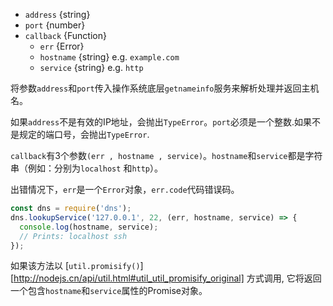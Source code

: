 <!-- YAML
added: v0.11.14
-->
- `address` {string}
- `port` {number}
- `callback` {Function}
  - `err` {Error}
  - `hostname` {string} e.g. `example.com`
  - `service` {string} e.g. `http`

将参数`address`和`port`传入操作系统底层`getnameinfo`服务来解析处理并返回主机名。

如果`address`不是有效的IP地址，会抛出`TypeError`。`port`必须是一个整数.如果不是规定的端口号，会抛出`TypeError`.

`callback`有3个参数`(err , hostname , service)`。`hostname`和`service`都是字符串（例如：分别为`localhost` 和`http`）。

出错情况下，`err`是一个`Error`对象，`err.code`代码错误码。

```js
const dns = require('dns');
dns.lookupService('127.0.0.1', 22, (err, hostname, service) => {
  console.log(hostname, service);
  // Prints: localhost ssh
});
```

如果该方法以 [`util.promisify()`][http://nodejs.cn/api/util.html#util_util_promisify_original] 方式调用, 它将返回一个包含`hostname`和`service`属性的Promise对象。

